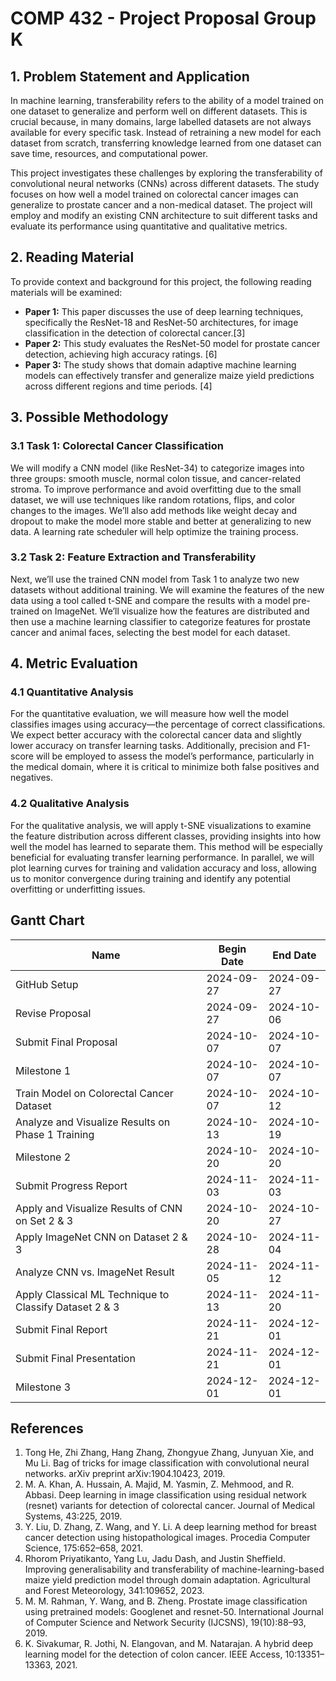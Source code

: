 # COMP 432 - Project Proposal **Group K**

## 1. Problem Statement and Application

In machine learning, transferability refers to the ability of a model trained on one dataset to generalize and perform well on different datasets. This is crucial because, in many domains, large labelled datasets are not always available for every specific task. Instead of retraining a new model for each dataset from scratch, transferring knowledge learned from one dataset can save time, resources, and computational power.

This project investigates these challenges by exploring the transferability of convolutional neural networks (CNNs) across different datasets. The study focuses on how well a model trained on colorectal cancer images can generalize to prostate cancer and a non-medical dataset. The project will employ and modify an existing CNN architecture to suit different tasks and evaluate its performance using quantitative and qualitative metrics.

## 2. Reading Material

To provide context and background for this project, the following reading materials will be examined:

- **Paper 1:** This paper discusses the use of deep learning techniques, specifically the ResNet-18 and ResNet-50 architectures, for image classification in the detection of colorectal cancer.[3]
- **Paper 2:** This study evaluates the ResNet-50 model for prostate cancer detection, achieving high accuracy ratings. [6]
- **Paper 3:** The study shows that domain adaptive machine learning models can effectively transfer and generalize maize yield predictions across different regions and time periods. [4]

## 3. Possible Methodology

### 3.1 Task 1: Colorectal Cancer Classification

We will modify a CNN model (like ResNet-34) to categorize images into three groups: smooth muscle, normal colon tissue, and cancer-related stroma. To improve performance and avoid overfitting due to the small dataset, we will use techniques like random rotations, flips, and color changes to the images. We’ll also add methods like weight decay and dropout to make the model more stable and better at generalizing to new data. A learning rate scheduler will help optimize the training process.

### 3.2 Task 2: Feature Extraction and Transferability

Next, we’ll use the trained CNN model from Task 1 to analyze two new datasets without additional training. We will examine the features of the new data using a tool called t-SNE and compare the results with a model pre-trained on ImageNet. We’ll visualize how the features are distributed and then use a machine learning classifier to categorize features for prostate cancer and animal faces, selecting the best model for each dataset.

## 4. Metric Evaluation

### 4.1 Quantitative Analysis

For the quantitative evaluation, we will measure how well the model classifies images using accuracy—the percentage of correct classifications. We expect better accuracy with the colorectal cancer data and slightly lower accuracy on transfer learning tasks. Additionally, precision and F1-score will be employed to assess the model’s performance, particularly in the medical domain, where it is critical to minimize both false positives and negatives.

### 4.2 Qualitative Analysis

For the qualitative analysis, we will apply t-SNE visualizations to examine the feature distribution across different classes, providing insights into how well the model has learned to separate them. This method will be especially beneficial for evaluating transfer learning performance. In parallel, we will plot learning curves for training and validation accuracy and loss, allowing us to monitor convergence during training and identify any potential overfitting or underfitting issues.

## Gantt Chart

| Name | Begin Date | End Date |
| --- | --- | --- |
| GitHub Setup | 2024-09-27 | 2024-09-27 |
| Revise Proposal | 2024-09-27 | 2024-10-06 |
| Submit Final Proposal | 2024-10-07 | 2024-10-07 |
| Milestone 1 | 2024-10-07 | 2024-10-07 |
| Train Model on Colorectal Cancer Dataset | 2024-10-07 | 2024-10-12 |
| Analyze and Visualize Results on Phase 1 Training | 2024-10-13 | 2024-10-19 |
| Milestone 2 | 2024-10-20 | 2024-10-20 |
| Submit Progress Report | 2024-11-03 | 2024-11-03 |
| Apply and Visualize Results of CNN on Set 2 & 3 | 2024-10-20 | 2024-10-27 |
| Apply ImageNet CNN on Dataset 2 & 3 | 2024-10-28 | 2024-11-04 |
| Analyze CNN vs. ImageNet Result | 2024-11-05 | 2024-11-12 |
| Apply Classical ML Technique to Classify Dataset 2 & 3 | 2024-11-13 | 2024-11-20 |
| Submit Final Report | 2024-11-21 | 2024-12-01 |
| Submit Final Presentation | 2024-11-21 | 2024-12-01 |
| Milestone 3 | 2024-12-01 | 2024-12-01 |

## References

1. Tong He, Zhi Zhang, Hang Zhang, Zhongyue Zhang, Junyuan Xie, and Mu Li. Bag of tricks for image classification with convolutional neural networks. arXiv preprint arXiv:1904.10423, 2019.
2. M. A. Khan, A. Hussain, A. Majid, M. Yasmin, Z. Mehmood, and R. Abbasi. Deep learning in image classification using residual network (resnet) variants for detection of colorectal cancer. Journal of Medical Systems, 43:225, 2019.
3. Y. Liu, D. Zhang, Z. Wang, and Y. Li. A deep learning method for breast cancer detection using histopathological images. Procedia Computer Science, 175:652–658, 2021.
4. Rhorom Priyatikanto, Yang Lu, Jadu Dash, and Justin Sheffield. Improving generalisability and transferability of machine-learning-based maize yield prediction model through domain adaptation. Agricultural and Forest Meteorology, 341:109652, 2023.
5. M. M. Rahman, Y. Wang, and B. Zheng. Prostate image classification using pretrained models: Googlenet and resnet-50. International Journal of Computer Science and Network Security (IJCSNS), 19(10):88–93, 2019.
6. K. Sivakumar, R. Jothi, N. Elangovan, and M. Natarajan. A hybrid deep learning model for the detection of colon cancer. IEEE Access, 10:13351–13363, 2021.
